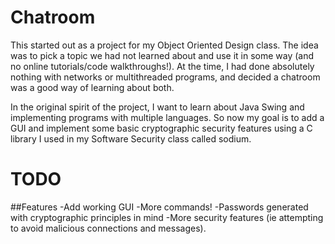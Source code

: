 # Chatroom

This started out as a project for my Object Oriented Design class. The idea was to pick a topic we had not learned about and use it in some way (and no online tutorials/code walkthroughs!). At the time, I had done absolutely nothing with networks or multithreaded programs, and decided a chatroom was a good way of learning about both.

In the original spirit of the project, I want to learn about Java Swing and implementing programs with multiple languages. So now my goal is to add a GUI and implement some basic cryptographic security features using a C library I used in my Software Security class called sodium.

# TODO

##Features
-Add working GUI
-More commands!
-Passwords generated with cryptographic principles in mind
-More security features (ie attempting to avoid malicious connections and messages).